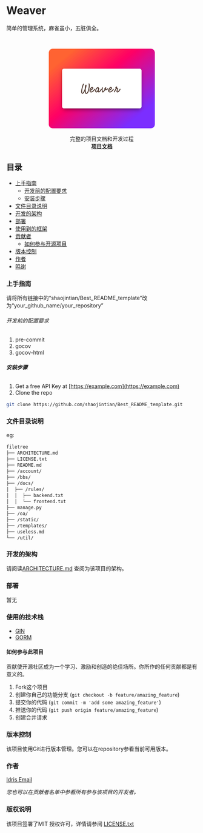 # Weaver

简单的管理系统，麻雀虽小，五脏俱全。

<br />

<p align="center">
   <img src="./weaver.png" alt="Logo" width="280" height="auto" style="border-radius: 10px">
</p>
<p align="center">
完整的项目文档和开发过程
<br />
<a href="https://supuwoerc.github.io/docs/#%e4%bb%8e%e9%9b%b6%e6%9e%84%e5%bb%bagin%e6%9c%8d%e5%8a%a1"><strong>项目文档</strong></a>
</p>

## 目录

- [上手指南](#上手指南)
    - [开发前的配置要求](#开发前的配置要求)
    - [安装步骤](#安装步骤)
- [文件目录说明](#文件目录说明)
- [开发的架构](#开发的架构)
- [部署](#部署)
- [使用到的框架](#使用到的框架)
- [贡献者](#贡献者)
    - [如何参与开源项目](#如何参与开源项目)
- [版本控制](#版本控制)
- [作者](#作者)
- [鸣谢](#鸣谢)

### 上手指南

请将所有链接中的“shaojintian/Best_README_template”改为“your_github_name/your_repository”



###### 开发前的配置要求

1. pre-commit
2. gocov
3. gocov-html

###### **安装步骤**

1. Get a free API Key at [https://example.com](https://example.com)
2. Clone the repo

```sh
git clone https://github.com/shaojintian/Best_README_template.git
```

### 文件目录说明
eg:

```
filetree 
├── ARCHITECTURE.md
├── LICENSE.txt
├── README.md
├── /account/
├── /bbs/
├── /docs/
│  ├── /rules/
│  │  ├── backend.txt
│  │  └── frontend.txt
├── manage.py
├── /oa/
├── /static/
├── /templates/
├── useless.md
└── /util/

```





### 开发的架构

请阅读[ARCHITECTURE.md](https://github.com/shaojintian/Best_README_template/blob/master/ARCHITECTURE.md) 查阅为该项目的架构。

### 部署

暂无

### 使用的技术栈

- [GIN](https://getbootstrap.com)
- [GORM](https://jquery.com)

#### 如何参与此项目

贡献使开源社区成为一个学习、激励和创造的绝佳场所。你所作的任何贡献都是有意义的。

1. Fork这个项目
2. 创建你自己的功能分支 (`git checkout -b feature/amazing_feature`)
3. 提交你的代码 (`git commit -m 'add some amazing_feature'`)
4. 推送你的代码 (`git push origin feature/amazing_feature`)
5. 创建合并请求

### 版本控制

该项目使用Git进行版本管理。您可以在repository参看当前可用版本。

### 作者

[Idris Email](mailto:zhangzhouou@gmail.com)

*您也可以在贡献者名单中参看所有参与该项目的开发者。*

### 版权说明

该项目签署了MIT 授权许可，详情请参阅 [LICENSE.txt](https://github.com/supuwoerc/weaver/blob/main/LICENSE)



